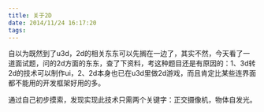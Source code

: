 ```yaml
---
title: 关于2D
date: 2014/11/24 16:17:20
tags:
---
```



自以为既然到了u3d，2d的相关东东可以先搁在一边了，其实不然，今天看了一道面试题，问的2d方面的东东，查了下资料，考这种题目还是有原因的：1、3d转2d的技术可以制作ui，2、2d本身也已在u3d里做2d游戏，而且肯定比某些连界面都不能用的开发框架好用的多。 

通过自己初步摸索，发现实现此技术只需两个关键字：正交摄像机，物体自发光。
